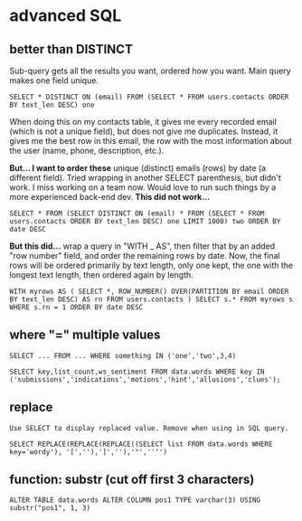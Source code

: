 # advanced SQL

## better than DISTINCT

Sub-query gets all the results you want, ordered how you want. Main query makes one field unique.

`SELECT * DISTINCT ON (email) FROM (SELECT * FROM users.contacts ORDER BY text_len DESC) one`

When doing this on my contacts table, it gives me every recorded email \(which is not a unique field\), but does not give me duplicates. Instead, it gives me the best row in this email, the row with the most information about the user \(name, phone, description, etc.\).

**But... I want to order these** unique \(distinct\) emails \(rows\) by date \(a different field\). Tried wrapping in another SELECT parenthesis, but didn't work. I miss working on a team now. Would love to run such things by a more experienced back-end dev. **This did not work...**

`SELECT * FROM (SELECT DISTINCT ON (email) * FROM (SELECT * FROM users.contacts ORDER BY text_len DESC) one LIMIT 1000) two ORDER BY date DESC`

**But this did...** wrap a query in "WITH \_ AS", then filter that by an added "row number" field, and order the remaining rows by date. Now, the final rows will be ordered primarily by text length, only one kept, the one with the longest text length, then ordered again by length.

`WITH myrows AS ( SELECT *, ROW_NUMBER() OVER(PARTITION BY email ORDER BY text_len DESC) AS rn FROM users.contacts ) SELECT s.* FROM myrows s WHERE s.rn = 1 ORDER BY date DESC` 

## where **"=" multiple values**

`SELECT ... FROM ... WHERE something IN ('one','two',3,4)`

`SELECT key,list_count,ws_sentiment FROM data.words WHERE key IN ('submissions','indications','motions','hint','allusions','clues');`

## replace

`Use SELECT to display replaced value. Remove when using in SQL query.`

`SELECT REPLACE(REPLACE(REPLACE((SELECT list FROM data.words WHERE key='wordy'), '[',''),']',''),'"','''')`

## function: substr \(cut off first 3 characters\)

`ALTER TABLE data.words ALTER COLUMN pos1 TYPE varchar(3) USING substr("pos1", 1, 3)`

